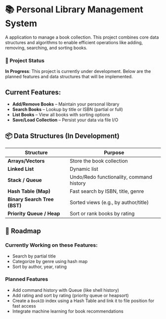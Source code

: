 # 📚 Personal Library Management System

A application to manage a book collection. This project combines core data structures and algorithms to enable efficient operations like adding, removing, searching, and sorting books.

### 🚧 Project Status
**In Progress**: This project is currently under development. Below are the planned features and data structures that will be implemented.


## Current Features:

- **Add/Remove Books** – Maintain your personal library
- **Search Books** – Lookup by title or ISBN (partial or full)
- **List Books** – View all books with sorting options
- **Save/Load Collection** – Persist your data via file I/O
<!-- - **Undo/Redo** – Reverse your recent actions -->
<!-- - **Categorization** – Group books by genre -->


## 📦 Data Structures (In Development)

| Structure         | Purpose                                         |
|------------------|-------------------------------------------------|
| **Arrays/Vectors** | Store the book collection                      |
| **Linked List**    | Dynamic list  |
| **Stack / Queue**  | Undo/Redo functionality, command history       |
| **Hash Table (Map)** | Fast search by ISBN, title, genre             |
| **Binary Search Tree (BST)** | Sorted views (e.g., by author/title)     |
| **Priority Queue / Heap** | Sort or rank books by rating               |


## 🤖 Roadmap

### Currently Working on these Features:
- Search by partial title
- Categorize by genre using hash map
- Sort by author, year, rating

### Planned Features
- Add command history with Queue (like shell history)
- Add rating and sort by rating (priority queue or heapsort)
- Create a `BookID` index using a Hash Table and link it to file position for fast access
- Integrate machine learning for book recommendations
